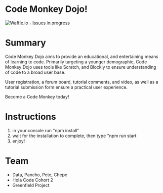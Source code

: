 # Code Monkey Dojo!
[![Waffle.io - Issues in progress](https://badge.waffle.io/CodeMonkeyDojo/CodeMonkeyDojo.png?label=in%20progress&title=In%20Progress)](http://waffle.io/CodeMonkeyDojo/CodeMonkeyDojo)

# Summary
Code Monkey Dojo aims to provide an educational, and entertaining means of learning to code. Primarily targeting a younger demographic,
Code Monkey Dojo uses tools like Scratch, and Blockly to ensure understanding of code to a broad user base.

User registration, a forum board, tutorial comments, and video, as well as a tutorial submission form ensure a practical user experience.

Become a Code Monkey today!

# Instructions
1. in your console run "npm install"
1. wait for the installation to complete, then type "npm run start
1. enjoy!

# Team
* Data, Pancho, Pete, Chepe
* Hola Code Cohort 2
* Greenfield Project
